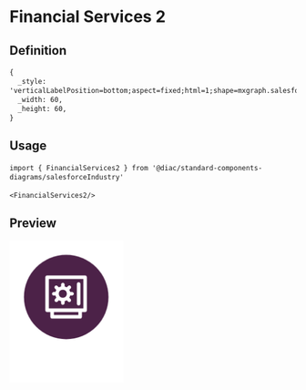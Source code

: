 # Financial Services 2

## Definition

```
{
  _style: 'verticalLabelPosition=bottom;aspect=fixed;html=1;shape=mxgraph.salesforce.financial_services2;',
  _width: 60,
  _height: 60,
}
```

## Usage

```
import { FinancialServices2 } from '@diac/standard-components-diagrams/salesforceIndustry'

<FinancialServices2/>
```

## Preview

<img src="./financial-services-2.png" width="200"/>
